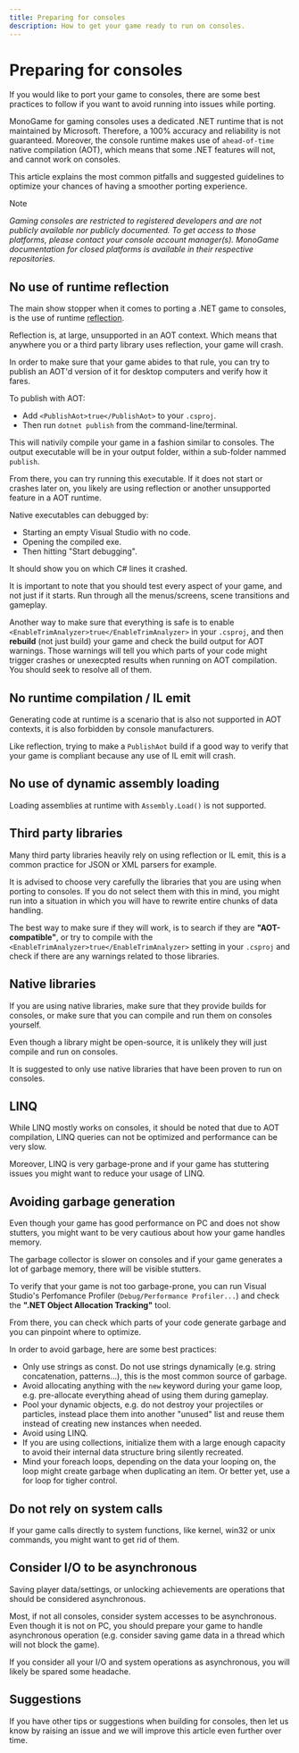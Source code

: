 ```yaml
---
title: Preparing for consoles
description: How to get your game ready to run on consoles.
---
```


# Preparing for consoles

If you would like to port your game to consoles, there are some best practices to follow if you want to avoid running into issues while porting.

MonoGame for gaming consoles uses a dedicated .NET runtime that is not maintained by Microsoft. Therefore, a 100% accuracy and reliability is not guaranteed. Moreover, the console runtime makes use of `ahead-of-time` native compilation (AOT), which means that some .NET features will not, and cannot work on consoles.

This article explains the most common pitfalls and suggested guidelines to optimize your chances of having a smoother porting experience.

> [!NOTE]
> *Gaming consoles are restricted to registered developers and are not publicly available nor publicly documented. To get access to those platforms, please contact your console account manager(s). MonoGame documentation for closed platforms is available in their respective repositories.*

## No use of runtime reflection

The main show stopper when it comes to porting a .NET game to consoles, is the use of runtime [reflection](https://learn.microsoft.com/en-us/dotnet/fundamentals/reflection/reflection).

Reflection is, at large, unsupported in an AOT context. Which means that anywhere you or a third party library uses reflection, your game will crash.

In order to make sure that your game abides to that rule, you can try to publish an AOT'd version of it for desktop computers and verify how it fares.

To publish with AOT:

- Add `<PublishAot>true</PublishAot>` to your `.csproj`.
- Then run `dotnet publish` from the command-line/terminal.

This will nativily compile your game in a fashion similar to consoles. The output executable will be in your output folder, within a sub-folder nammed `publish`.

From there, you can try running this executable. If it does not start or crashes later on, you likely are using reflection or another unsupported feature in a AOT runtime.

Native executables can debugged by:

- Starting an empty Visual Studio with no code.
- Opening the compiled exe.
- Then hitting "Start debugging".

It should show you on which C# lines it crashed.

It is important to note that you should test every aspect of your game, and not just if it starts.  Run through all the menus/screens, scene transitions and gameplay.

Another way to make sure that everything is safe is to enable `<EnableTrimAnalyzer>true</EnableTrimAnalyzer>` in your `.csproj`, and then **rebuild** (not just build) your game and check the build output for AOT warnings. Those warnings will tell you which parts of your code might trigger crashes or unexecpted results when running on AOT compilation. You should seek to resolve all of them.

## No runtime compilation / IL emit

Generating code at runtime is a scenario that is also not supported in AOT contexts, it is also forbidden by console manufacturers.

Like reflection, trying to make a `PublishAot` build if a good way to verify that your game is compliant because any use of IL emit will crash.

## No use of dynamic assembly loading

Loading assemblies at runtime with `Assembly.Load()` is not supported.

## Third party libraries

Many third party libraries heavily rely on using reflection or IL emit, this is a common practice for JSON or XML parsers for example.

It is advised to choose very carefully the libraries that you are using when porting to consoles. If you do not select them with this in mind, you might run into a situation in which you will have to rewrite entire chunks of data handling.

The best way to make sure if they will work, is to search if they are **"AOT-compatible"**, or try to compile with the `<EnableTrimAnalyzer>true</EnableTrimAnalyzer>` setting in your `.csproj` and check if there are any warnings related to those libraries.

## Native libraries

If you are using native libraries, make sure that they provide builds for consoles, or make sure that you can compile and run them on consoles yourself.

Even though a library might be open-source, it is unlikely they will just compile and run on consoles.

It is suggested to only use native libraries that have been proven to run on consoles.

## LINQ

While LINQ mostly works on consoles, it should be noted that due to AOT compilation, LINQ queries can not be optimized and performance can be very slow.

Moreover, LINQ is very garbage-prone and if your game has stuttering issues you might want to reduce your usage of LINQ.

## Avoiding garbage generation

Even though your game has good performance on PC and does not show stutters, you might want to be very cautious about how your game handles memory.

The garbage collector is slower on consoles and if your game generates a lot of garbage memory, there will be visible stutters.

To verify that your game is not too garbage-prone, you can run Visual Studio's Perfomance Profiler (`Debug/Performance Profiler...`) and check the **".NET Object Allocation Tracking"** tool.

From there, you can check which parts of your code generate garbage and you can pinpoint where to optimize.

In order to avoid garbage, here are some best practices:

- Only use strings as const. Do not use strings dynamically (e.g. string concatenation, patterns...), this is the most common source of garbage.
- Avoid allocating anything with the `new` keyword during your game loop, e.g. pre-allocate everything ahead of using them during gameplay.
- Pool your dynamic objects, e.g. do not destroy your projectiles or particles, instead place them into another "unused" list and reuse them instead of creating new instances when needed.
- Avoid using LINQ.
- If you are using collections, initialize them with a large enough capacity to avoid their internal data structure bring silently recreated.
- Mind your foreach loops, depending on the data your looping on, the loop might create garbage when duplicating an item.  Or better yet, use a for loop for tigher control.

## Do not rely on system calls

If your game calls directly to system functions, like kernel, win32 or unix commands, you might want to get rid of them.

## Consider I/O to be asynchronous

Saving player data/settings, or unlocking achievements are operations that should be considered asynchronous.

Most, if not all consoles, consider system accesses to be asynchronous. Even though it is not on PC, you should prepare your game to handle asynchronous operation (e.g. consider saving game data in a thread which will not block the game).

If you consider all your I/O and system operations as asynchronous, you will likely be spared some headache.

## Suggestions

If you have other tips or suggestions when building for consoles, then let us know by raising an issue and we will improve this article even further over time.

